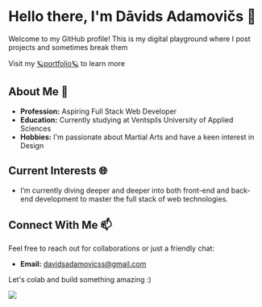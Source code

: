 # Hello there, I'm Dāvids Adamovičs 👋

Welcome to my GitHub profile! This is my digital playground where I post projects and sometimes break them

Visit my [🪐portfolio🪐](https://www.dadamov.info/) to learn more
## About Me 🚀
- **Profession:** Aspiring Full Stack Web Developer
- **Education:** Currently studying at Ventspils University of Applied Sciences
- **Hobbies:** I'm passionate about Martial Arts and have a keen interest in Design

## Current Interests 🌐
- I’m currently diving deeper and deeper into both front-end and back-end development to master the full stack of web technologies.

## Connect With Me 📫
Feel free to reach out for collaborations or just a friendly chat:
- **Email:** [davidsadamovicss@gmail.com](mailto:davidsadamovicss@gmail.com)

Let's colab and build something amazing :)


![](https://komarev.com/ghpvc/?username=Davids-Adamovics&label=My+Github+Visitors&color=blueviolet)
